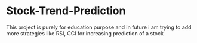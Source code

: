 # Stock-Trend-Prediction
This project is purely for education purpose and in future i am trying to add more strategies like RSI, CCI for increasing prediction of a stock
